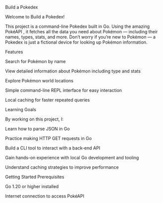 Build a Pokedex

Welcome to Build a Pokedex! 

This project is a command-line Pokedex built in Go. Using the amazing PokéAPI
, it fetches all the data you need about Pokémon — including their names, types, stats, and more. Don’t worry if you’re new to Pokémon — a Pokedex is just a fictional device for looking up Pokémon information.

Features

Search for Pokémon by name

View detailed information about Pokémon including type and stats

Explore Pokémon world locations

Simple command-line REPL interface for easy interaction

Local caching for faster repeated queries

Learning Goals

By working on this project, I:

Learn how to parse JSON in Go

Practice making HTTP GET requests in Go

Build a CLI tool to interact with a back-end API

Gain hands-on experience with local Go development and tooling

Understand caching strategies to improve performance

Getting Started
Prerequisites

Go
 1.20 or higher installed

Internet connection to access PokéAPI
